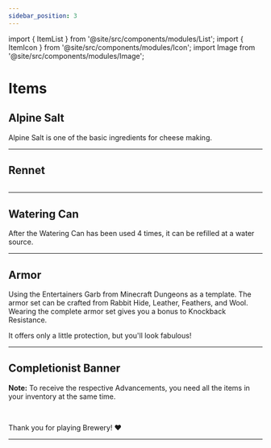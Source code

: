 ```yaml
---
sidebar_position: 3
---
```


import { ItemList } from '@site/src/components/modules/List';
import { ItemIcon } from '@site/src/components/modules/Icon';
import Image from '@site/src/components/modules/Image';

# Items
## Alpine Salt
<ItemIcon modId="meadow" imageId="alpine_salt.png" description="Alpine Salt can exclusively be found in Meadow biomes in limestone formations at any height. Alternatively, it can also be synthesized in a Cooking Cauldron from Calcite or Limestone." />

Alpine Salt is one of the basic ingredients for cheese making.

***

## Rennet
<ItemIcon modId="meadow" imageId="rennet.png" description="Rennet is a base crafting ingredient for every type of cheese. It is crafted in a cauldron by using alpine salt, an egg and an empty glass bottle." />

<Image modId="meadow" imageId="cauldron_rennet_gui.png" align="center" />

***

## Watering Can
<ItemIcon modId="meadow" imageId="wooden_watering_can.png" description="The Watering Can is a renewable source for Bone Meal. It offers the same functions as the latter and has a maximum usage of 4." />

After the Watering Can has been used 4 times, it can be refilled at a water source.

***

## Armor
<ItemIcon modId="meadow" imageId="fur_helmet.png" description="Of course, there is also armor!" />

Using the Entertainers Garb from Minecraft Dungeons as a template. The armor set can be crafted from Rabbit Hide, Leather, Feathers, and Wool. Wearing the complete armor set gives you a bonus to Knockback Resistance.

It offers only a little protection, but you'll look fabulous!

***

## Completionist Banner
<ItemIcon modId="meadow" imageId="meadow_standard.png" description="The Completionist Banner is awarded to all players who have crafted all Cheese Variants from the Meadow Mod." />

**Note:** To receive the respective Advancements, you need all the items in your inventory at the same time.

<br />

Thank you for playing Brewery! ❤️

***